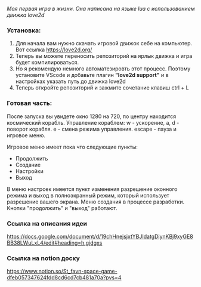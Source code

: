 *Моя первая игра в жизни. Она написана на языке lua с использованием движка love2d*

### Установка:
1. Для начала вам нужно скачать игровой движок себе на компьютер. Вот ссылка https://love2d.org/
2. Теперь вы можете переносить репозиторий на ярлык движка и игра будет компилироваться.
3. Но я рекомендую немного автоматезировть этот процесс. Поэтому установите VScode и добавьте плагин **"love2d support"** и в настройках указать путь до движка love2d
4. Теперь откройте репозиторий и зажмите сочетание клавиш ctrl + L

### Готовая часть:
После запуска вы увидете окно 1280 на 720, по центру находится космический корабль.
Управление кораблем:
w - ускорение, a, d - поворот корабля.
e - смена режима управления.
escape - пауза и игровое меню.

Игровое меню имеет пока что следующие пункты:
- Продолжить
- Создание
- Настройки
- Выход

В меню настроек имеется пункт изменения разрешение оконного режима и выход в полноэкранный режим, который использует разрешение вашего экрана.
Меню создания в процессе разработки.
Кнопки "продолжить" и "выход" работают.

### Ссылка на описания идеи
https://docs.google.com/document/d/19chHnejsjxtYBJIdatgDiynKBj9xyGE8BB38LWuLxL4/edit#heading=h.gjdgxs

### Ссылка на notion доску
https://www.notion.so/St_favn-space-game-dfeb057347624fdd8cd6cd7cb481a70a?pvs=4

